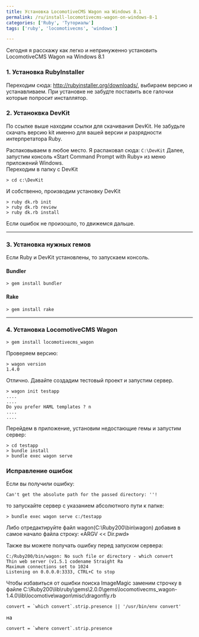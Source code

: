 ```yaml
---
title: Установка LocomotiveCMS Wagon на Windows 8.1
permalink: /ru/install-locomotivecms-wagon-on-windows-8-1
categories: ['Ruby', 'Туториалы']
tags: ['ruby', 'locomotivecms', 'windows']

---
```


Сегодня я расскажу как легко и непринуженно установить LocomotiveCMS Wagon на Windows 8.1
<!--more-->

### 1. Установка RubyInstaller

Переходим сюда: http://rubyinstaller.org/downloads/, выбираем версию и устанавливаем. При установке не забудте поставить все галочки которые попросит инсталлятор.

### 2. Устаноквка DevKit

По ссылке выше находим ссылки для скачивания DevKit. Не забудьте скачать версию kit именно для вашей версии и разрядности интерпретатора Ruby.

Распаковываем в любое место. Я распаковал сюда: `C:\DevKit` Далее, запустим консоль «Start Command Prompt with Ruby» из меню приложений Windows.  
Переходим в папку с DevKit

```
> cd c:\DevKit
```

И собственно, производим установку DevKit

```
> ruby dk.rb init
> ruby dk.rb review
> ruby dk.rb install
```

Если ошибок не произошло, то движемся дальше.

* * *

### 3. Установка нужных гемов

Если Ruby и DevKit установлены, то запускаем консоль.

#### Bundler

```
> gem install bundler
```

#### Rake

```
> gem install rake
```

* * *

### 4. Установка LocomotiveCMS Wagon

```
> gem install locomotivecms_wagon
```

Проверяем версию:

```
> wagon version
1.4.0
```

Отлично. Давайте создадим тестовый проект и запустим сервер.

```
> wagon init testapp
....
....
Do you prefer HAML templates ? n
....
....
```

Перейдем в приложение, установим недостающие гемы и запустим сервер:

```
> cd testapp
> bundle install
> bundle exec wagon serve
```

### Исправление ошибок

Если вы получили ошибку:

```
Can't get the absolute path for the passed directory: ''!
```

то запускайте сервер с указанием абсолютного пути к папке:

```
> bundle exec wagon serve с:/testapp
```

Либо отредактируйте файл wagon(C:\Ruby200\bin\wagon) добавив в самое начало файла строку: «ARGV << Dir.pwd»

Также вы можете получать ошибку перед запуском сервера:

```
C:/Ruby200/bin/wagon: No such file or directory - which convert
Thin web server (v1.5.1 codename Straight Ra
Maximum connections set to 1024
Listening on 0.0.0.0:3333, CTRL+C to stop
```

Чтобы избавиться от ошибки поиска ImageMagic заменим строчку в файле C:\Ruby200\lib\ruby\gems\2.0.0\gems\locomotivecms_wagon-1.4.0\lib\locomotive\wagon\misc\dragonfly.rb

```
convert = `which convert`.strip.presence || '/usr/bin/env convert' 
```

на

```
convert = `where convert`.strip.presence
```

 [1]: https://gist.github.com/istickz/9475935#development-kit
 [2]: https://gist.github.com/istickz/9475935#Установка-нужных-гемов
 [3]: https://gist.github.com/istickz/9475935#bundler
 [4]: https://gist.github.com/istickz/9475935#rake
 [5]: https://gist.github.com/istickz/9475935#Установка--locomotivecms-wagon
 [6]: https://gist.github.com/istickz/9475935#Исправление-ошибок
